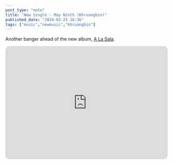 ```yaml
---
post_type: "note" 
title: "New Single - May Ninth (Khruangbin)"
published_date: "2024-02-25 16:36"
tags: ["music","newmusic","khruangbin"]
---
```


Another banger ahead of the new album, [A La Sala](https://khruangbin.bandcamp.com/album/a-la-sala).

<iframe style="border-radius:12px" src="https://open.spotify.com/embed/track/2145px2VY14o2Pgr0OIttX" width="100%" height="352" frameBorder="0" allowfullscreen="" allow="autoplay; clipboard-write; encrypted-media; fullscreen; picture-in-picture" loading="lazy"></iframe>